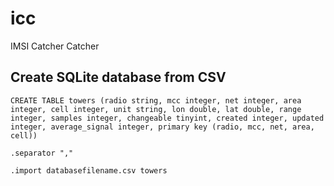 # icc
IMSI Catcher Catcher 

## Create SQLite database from CSV
`CREATE TABLE towers (radio string, mcc integer, net integer, area integer, cell integer, unit string, lon double, lat double, range integer, samples integer, changeable tinyint, created integer, updated integer, average_signal integer, primary key (radio, mcc, net, area, cell))`

`.separator ","`

`.import databasefilename.csv towers`
